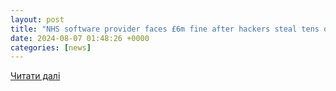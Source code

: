 ```yaml
---
layout: post
title: "NHS software provider faces £6m fine after hackers steal tens of thousands of medical records"
date: 2024-08-07 01:48:26 +0000
categories: [news]
---
```


[Читати далі](https://uk.news.yahoo.com/nhs-software-provider-faces-6m-161500616.html)
